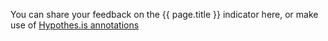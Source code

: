 You can share your feedback on the {{ page.title }} indicator here, or make use of [Hypothes.is annotations](/annotate/)

